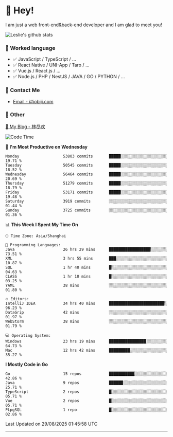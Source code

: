 # 👋 Hey!

I am just a web front-end&back-end developer and I am glad to meet you!

![Leslie's github stats](https://github-readme-stats.vercel.app/api?username=unsafe-ptr&&show_icons=true&&title_color=1abc9c&&icon_color=1abc9c)


### 📝 Worked language

- ✅ JavaScript / TypeScript / ...
- ✅ React Native / UNI-App / Taro / ...
- ✅ Vue.js / React.js / ...
- ✅ Node.js / PHP / NestJS / JAVA / GO / PYTHON / ...

### 📮 Contact Me

- [Email - i#iobiji.com](mailto:i@iobiji.com)


### 🤪 Other

[📌 My Blog - 林尽欢](https://iobiji.com)

<!--START_SECTION:waka-->
![Code Time](http://img.shields.io/badge/Code%20Time-2%2C010%20hrs%207%20mins-blue)

📅 **I'm Most Productive on Wednesday** 

```text
Monday                   53803 commits       █████░░░░░░░░░░░░░░░░░░░░   19.71 % 
Tuesday                  50545 commits       █████░░░░░░░░░░░░░░░░░░░░   18.52 % 
Wednesday                56464 commits       █████░░░░░░░░░░░░░░░░░░░░   20.69 % 
Thursday                 51279 commits       █████░░░░░░░░░░░░░░░░░░░░   18.79 % 
Friday                   53171 commits       █████░░░░░░░░░░░░░░░░░░░░   19.48 % 
Saturday                 3919 commits        ░░░░░░░░░░░░░░░░░░░░░░░░░   01.44 % 
Sunday                   3725 commits        ░░░░░░░░░░░░░░░░░░░░░░░░░   01.36 % 
```


📊 **This Week I Spent My Time On** 

```text
🕑︎ Time Zone: Asia/Shanghai

💬 Programming Languages: 
Java                     26 hrs 29 mins      ██████████████████░░░░░░░   73.51 % 
XML                      3 hrs 55 mins       ███░░░░░░░░░░░░░░░░░░░░░░   10.87 % 
SQL                      1 hr 40 mins        █░░░░░░░░░░░░░░░░░░░░░░░░   04.63 % 
CLASS                    1 hr 10 mins        █░░░░░░░░░░░░░░░░░░░░░░░░   03.25 % 
YAML                     38 mins             ░░░░░░░░░░░░░░░░░░░░░░░░░   01.80 % 

🔥 Editors: 
IntelliJ IDEA            34 hrs 40 mins      ████████████████████████░   96.23 % 
DataGrip                 42 mins             ░░░░░░░░░░░░░░░░░░░░░░░░░   01.97 % 
WebStorm                 38 mins             ░░░░░░░░░░░░░░░░░░░░░░░░░   01.79 % 

💻 Operating System: 
Windows                  23 hrs 19 mins      ████████████████░░░░░░░░░   64.73 % 
Mac                      12 hrs 42 mins      █████████░░░░░░░░░░░░░░░░   35.27 % 
```

**I Mostly Code in Go** 

```text
Go                       15 repos            ███████████░░░░░░░░░░░░░░   42.86 % 
Java                     9 repos             ██████░░░░░░░░░░░░░░░░░░░   25.71 % 
TypeScript               2 repos             █░░░░░░░░░░░░░░░░░░░░░░░░   05.71 % 
Vue                      2 repos             █░░░░░░░░░░░░░░░░░░░░░░░░   05.71 % 
PLpgSQL                  1 repo              █░░░░░░░░░░░░░░░░░░░░░░░░   02.86 % 
```




 Last Updated on 29/08/2025 01:45:58 UTC
<!--END_SECTION:waka-->
---
